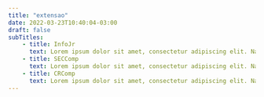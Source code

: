 ```yaml
---
title: "extensao"
date: 2022-03-23T10:40:04-03:00
draft: false
subTitles: 
    - title: InfoJr
      text: Lorem ipsum dolor sit amet, consectetur adipiscing elit. Nam non fringilla dolor. Integer hendrerit iaculis dapibus. Nulla facilisi. Etiam tincidunt vitae tortor vehicula egestas. Quisque dapibus sem et lectus tempor, vitae dictum massa aliquam. Vivamus quis eleifend felis. Proin ac hendrerit leo. Morbi leo enim, ornare eget volutpat et, ornare sed libero. Nam eleifend ante ac lorem bibendum, congue tempus sapien ultrices. Proin blandit tellus quam, ut 
    - title: SECComp
      text: Lorem ipsum dolor sit amet, consectetur adipiscing elit. Nam non fringilla dolor. Integer hendrerit iaculis dapibus. Nulla facilisi. Etiam tincidunt vitae tortor vehicula egestas. Quisque dapibus sem et lectus tempor, vitae dictum massa aliquam. Vivamus quis eleifend felis. Proin ac hendrerit leo. Morbi leo enim, ornare eget volutpat et, ornare sed libero. Nam eleifend ante ac lorem bibendum, congue tempus sapien ultrices. Proin blandit tellus quam, ut    
    - title: CRComp
      text: Lorem ipsum dolor sit amet, consectetur adipiscing elit. Nam non fringilla dolor. Integer hendrerit iaculis dapibus. Nulla facilisi. Etiam tincidunt vitae tortor vehicula egestas. Quisque dapibus sem et lectus tempor, vitae dictum massa aliquam. Vivamus quis eleifend felis. Proin ac hendrerit leo. Morbi leo enim, ornare eget volutpat et, ornare sed libero. Nam eleifend ante ac lorem bibendum, congue tempus sapien ultrices. Proin blandit tellus quam, ut  
---
```


